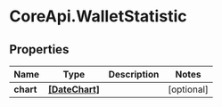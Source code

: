 # CoreApi.WalletStatistic

## Properties
Name | Type | Description | Notes
------------ | ------------- | ------------- | -------------
**chart** | [**[DateChart]**](DateChart.md) |  | [optional] 


